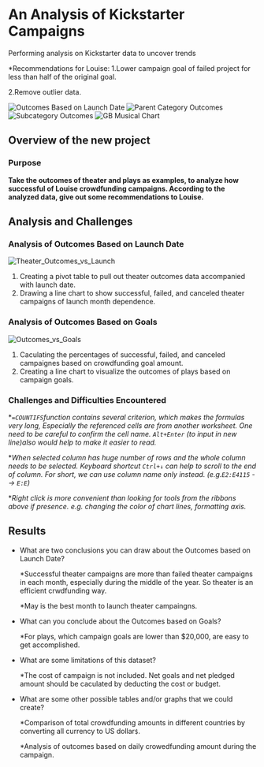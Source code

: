 # An Analysis of Kickstarter Campaigns
Performing analysis on Kickstarter data to uncover trends

*Recommendations for Louise:
1.Lower campaign goal of failed project for less than half of the original goal.

2.Remove outlier data.

![Outcomes Based on Launch Date](https://user-images.githubusercontent.com/105877888/170364445-c3746e0e-0eb5-4323-97d4-e0494b56b240.png)
![Parent Category Outcomes](https://user-images.githubusercontent.com/105877888/170364470-fab4a9c3-95e7-45b5-b829-7549e8ed6340.png)
![Subcategory Outcomes](https://user-images.githubusercontent.com/105877888/170364493-35755532-6c99-4ea7-b300-d887a9333735.png)
![GB Musical Chart](https://user-images.githubusercontent.com/105877888/170364504-37814b2d-83a4-410c-a825-ca08a1bb5f23.PNG)


## Overview of the new project
### Purpose
**Take the outcomes of theater and plays as examples, to analyze how successful of Louise crowdfunding campaigns. According to the analyzed data, give out some recommendations to Louise.**

## Analysis and Challenges

### Analysis of Outcomes Based on Launch Date
![Theater_Outcomes_vs_Launch](https://user-images.githubusercontent.com/105877888/170613303-fd4a268e-82a7-456b-957d-9fdf818dda9c.png)

1. Creating a pivot table to pull out theater outcomes data accompanied with launch date. 
2. Drawing a line chart to show successful, failed, and canceled theater campaigns of launch month dependence. 

### Analysis of Outcomes Based on Goals

![Outcomes_vs_Goals](https://user-images.githubusercontent.com/105877888/170626438-3d0576e7-f0d6-4ff2-854e-d44b4413dd32.png)


1. Caculating the percentages of successful, failed, and canceled campaignes based on crowdfunding goal amount.
2. Creating a line chart to visualize the outcomes of plays based on campaign goals. 

### Challenges and Difficulties Encountered

 *_```=COUNTIFS```function contains several criterion, which makes the formulas very long, Especially the referenced cells are from another worksheet. One need to be careful to confirm the cell name. ```Alt+Enter``` (to input in new line)also would help to make it easier to read._

 *_When selected column has huge number of rows and the whole column needs to be selected. Keyboard shortcut ```Ctrl+↓``` can help to scroll to the end of column. For short, we can use column name only instead. (e.g.```E2:E4115``` --> ```E:E```)_

 *_Right click is more convenient than looking for tools from the ribbons above if presence. e.g. changing the color of chart lines, formatting axis._

## Results

- What are two conclusions you can draw about the Outcomes based on Launch Date?

  *Successful theater campaigns are more than failed theater campaigns in each month, especially during the middle of the year. 
   So theater is an efficient crwdfunding way. 
   
  *May is the best month to launch theater campaingns. 
  
- What can you conclude about the Outcomes based on Goals?
  
  *For plays, which campaign goals are lower than $20,000, are easy to get accomplished.
  
- What are some limitations of this dataset?
  
  *The cost of campaign is not included. Net goals and net pledged amount should be caculated by deducting the cost or budget.

- What are some other possible tables and/or graphs that we could create?
  
  *Comparison of total crowdfunding amounts in different countries by converting all currency to US dollar```$```.
  
  *Analysis of outcomes based on daily crowedfunding amount during the campaign.
